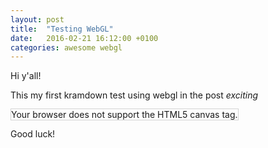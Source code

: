 ```yaml
---
layout: post
title:  "Testing WebGL"
date:   2016-02-21 16:12:00 +0100
categories: awesome webgl
---
```

Hi y'all!

This my first kramdown test using webgl in the post
*exciting*

<canvas id="myCanvas" width="200" height="100" style="border:1px solid #d3d3d3;">
Your browser does not support the HTML5 canvas tag.</canvas>

<script>
var c = document.getElementById("myCanvas");
var ctx = c.getContext("2d");
ctx.beginPath();
ctx.arc(95,50,40,0,2*Math.PI);
ctx.stroke();
</script>

Good luck!

